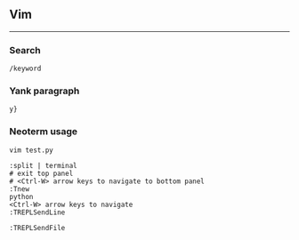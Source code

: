 ## Vim

------------------------------

### Search

```vim
/keyword
```

### Yank paragraph

```vim
y}
```

### Neoterm usage

```shell
vim test.py

:split | terminal
# exit top panel
# <Ctrl-W> arrow keys to navigate to bottom panel
:Tnew
python
<Ctrl-W> arrow keys to navigate
:TREPLSendLine

:TREPLSendFile
```
